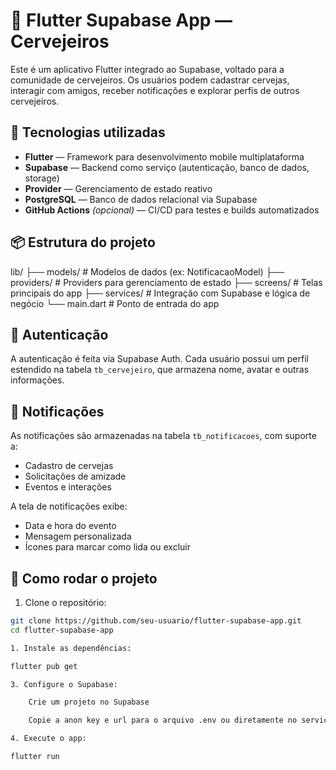 # 🍺 Flutter Supabase App — Cervejeiros

Este é um aplicativo Flutter integrado ao Supabase, voltado para a comunidade de cervejeiros. Os usuários podem cadastrar cervejas, interagir com amigos, receber notificações e explorar perfis de outros cervejeiros.

## 🚀 Tecnologias utilizadas

- **Flutter** — Framework para desenvolvimento mobile multiplataforma
- **Supabase** — Backend como serviço (autenticação, banco de dados, storage)
- **Provider** — Gerenciamento de estado reativo
- **PostgreSQL** — Banco de dados relacional via Supabase
- **GitHub Actions** *(opcional)* — CI/CD para testes e builds automatizados

## 📦 Estrutura do projeto

lib/ 
├── models/ # Modelos de dados (ex: NotificacaoModel) 
├── providers/ # Providers para gerenciamento de estado 
├── screens/ # Telas principais do app 
├── services/ # Integração com Supabase e lógica de negócio 
└── main.dart # Ponto de entrada do app


## 🔐 Autenticação

A autenticação é feita via Supabase Auth. Cada usuário possui um perfil estendido na tabela `tb_cervejeiro`, que armazena nome, avatar e outras informações.

## 🔔 Notificações

As notificações são armazenadas na tabela `tb_notificacoes`, com suporte a:
- Cadastro de cervejas
- Solicitações de amizade
- Eventos e interações

A tela de notificações exibe:
- Data e hora do evento
- Mensagem personalizada
- Ícones para marcar como lida ou excluir

## 📲 Como rodar o projeto

1. Clone o repositório:

```bash
git clone https://github.com/seu-usuario/flutter-supabase-app.git
cd flutter-supabase-app

1. Instale as dependências:

flutter pub get

3. Configure o Supabase:

    Crie um projeto no Supabase

    Copie a anon key e url para o arquivo .env ou diretamente no serviço de autenticação

4. Execute o app:

flutter run


